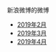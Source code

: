 
新浪微博的微博

+ [2019年2月](/weibo_weibo/201902)
+ [2019年3月](/weibo_weibo/201903)
+ [2019年4月](/weibo_weibo/201904)